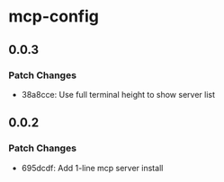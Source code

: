 # mcp-config

## 0.0.3

### Patch Changes

- 38a8cce: Use full terminal height to show server list

## 0.0.2

### Patch Changes

- 695dcdf: Add 1-line mcp server install
